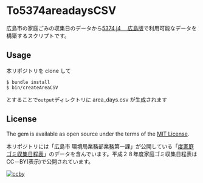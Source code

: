 # To5374areadaysCSV

広島市の家庭ごみの収集日のデータから[5374.j4 　広島版](hiroshima.5374.jp)で利用可能なデータを構築するスクリプトです。

## Usage

本リポジトリを clone して

```
$ bundle install
$ bin/createAreaCSV
```

とすることで`output`ディレクトリに area_days.csv が生成されます

## License

The gem is available as open source under the terms of the [MIT License](http://opensource.org/licenses/MIT).

本リポジトリには「広島市 環境局業務部業務第一課」が公開している「[度家庭ゴミ収集日程表](https://www.city.hiroshima.lg.jp/site/opendata/13797.html)」のデータを含んでいます。平成２８年度家庭ゴミ収集日程表は CC－BY(表示)で公開されています。

[![ccby](http://www.city.hiroshima.lg.jp/www/image/opendata/ccby.png)](http://creativecommons.org/licenses/by/4.0/deed.ja)
